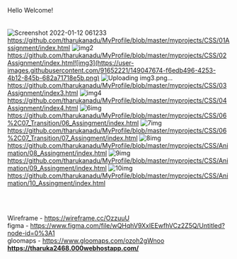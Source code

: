 Hello Welcome!<br><br><br>
![Screenshot 2022-01-12 061233](https://user-images.githubusercontent.com/91652221/149043725-506b337c-4900-42ff-b1bb-253dced3bd87.png)
https://github.com/tharukanadu/MyProfile/blob/master/myprojects/CSS/01Assignment/index.html
![img2](https://user-images.githubusercontent.com/91652221/149047567-360017f0-0143-4d02-901e-af093e89aaea.png)
https://github.com/tharukanadu/MyProfile/blob/master/myprojects/CSS/02Assignment/index.html![img3](https://user-images.githubusercontent.com/91652221/149047674-f6edb496-4253-4b12-845b-682a71718e5b.png)
![Uploading img3.png…]()
https://github.com/tharukanadu/MyProfile/blob/master/myprojects/CSS/03Assignment/index3.html
![img4](https://user-images.githubusercontent.com/91652221/149047747-1d721e2b-2aee-405a-ab86-1d25a2dea121.png)
https://github.com/tharukanadu/MyProfile/blob/master/myprojects/CSS/04Assignment/index4.html
![6img](https://user-images.githubusercontent.com/91652221/149047842-1fcfdeb9-ccf9-4225-8cef-4dcca6b8a872.png)
https://github.com/tharukanadu/MyProfile/blob/master/myprojects/CSS/06%2C07_Transition/06_Assingment/index.html
![7img](https://user-images.githubusercontent.com/91652221/149047866-5871941f-ac9c-460e-92fb-f94bbc6acfdc.png)
https://github.com/tharukanadu/MyProfile/blob/master/myprojects/CSS/06%2C07_Transition/07_Assingment/index.html
![8img](https://user-images.githubusercontent.com/91652221/149048007-7ace8c4d-36ea-4cca-8266-171b815356aa.png)
https://github.com/tharukanadu/MyProfile/blob/master/myprojects/CSS/Animation/08_Assingment/index.html
![9img](https://user-images.githubusercontent.com/91652221/149048072-0826e602-8423-44d5-93a9-96c90912d0aa.png)
https://github.com/tharukanadu/MyProfile/blob/master/myprojects/CSS/Animation/09_Assingment/index.html
![10img](https://user-images.githubusercontent.com/91652221/149048160-c349a151-e1d1-42a2-b387-729b4bae9056.png)
https://github.com/tharukanadu/MyProfile/blob/master/myprojects/CSS/Animation/10_Assingment/index.html

<br><br>

Wireframe - https://wireframe.cc/OzzuuU<br>
figma  - https://www.figma.com/file/wQHqhV9XxIEEwfhVCz2Z5Q/Untitled?node-id=0%3A1<br>
gloomaps -  https://www.gloomaps.com/ozoh2gWnoo<b>
  https://tharuka2468.000webhostapp.com/


